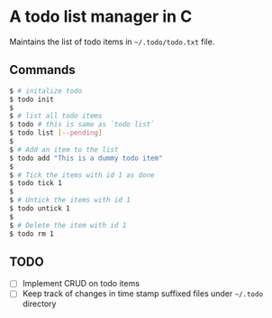 # A todo list manager in C
Maintains the list of todo items in `~/.todo/todo.txt` file.

## Commands

```bash
$ # initalize todo
$ todo init
$
$ # list all todo items
$ todo # this is same as `todo list`
$ todo list [--pending]
$
$ # Add an item to the list
$ todo add "This is a dummy todo item"
$
$ # Tick the items with id 1 as done
$ todo tick 1
$
$ # Untick the items with id 1
$ todo untick 1
$
$ # Delete the item with id 1
$ todo rm 1
```


## TODO
- [ ] Implement CRUD on todo items
- [ ] Keep track of changes in time stamp suffixed files under `~/.todo` directory
